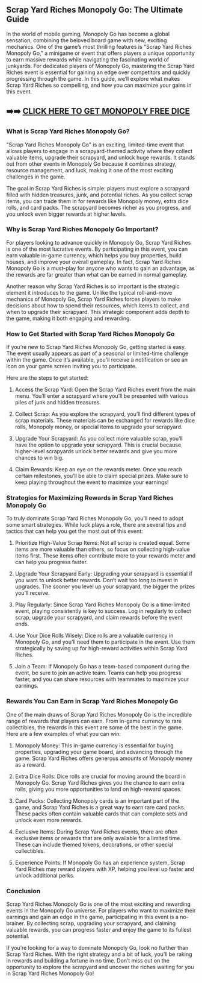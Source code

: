 ## Scrap Yard Riches Monopoly Go: The Ultimate Guide

In the world of mobile gaming, Monopoly Go has become a global sensation, combining the beloved board game with new, exciting mechanics. One of the game’s most thrilling features is "Scrap Yard Riches Monopoly Go," a minigame or event that offers players a unique opportunity to earn massive rewards while navigating the fascinating world of junkyards. For dedicated players of Monopoly Go, mastering the Scrap Yard Riches event is essential for gaining an edge over competitors and quickly progressing through the game. In this guide, we’ll explore what makes Scrap Yard Riches so compelling, and how you can maximize your gains in this event.

## ➡️➡️ [CLICK HERE TO GET MONOPOLY FREE DICE](https://marllabas.com/monopoly-go/)

### What is Scrap Yard Riches Monopoly Go?

"Scrap Yard Riches Monopoly Go" is an exciting, limited-time event that allows players to engage in a scrapyard-themed activity where they collect valuable items, upgrade their scrapyard, and unlock huge rewards. It stands out from other events in Monopoly Go because it combines strategy, resource management, and luck, making it one of the most exciting challenges in the game.

The goal in Scrap Yard Riches is simple: players must explore a scrapyard filled with hidden treasures, junk, and potential riches. As you collect scrap items, you can trade them in for rewards like Monopoly money, extra dice rolls, and card packs. The scrapyard becomes richer as you progress, and you unlock even bigger rewards at higher levels.

### Why is Scrap Yard Riches Monopoly Go Important?

For players looking to advance quickly in Monopoly Go, Scrap Yard Riches is one of the most lucrative events. By participating in this event, you can earn valuable in-game currency, which helps you buy properties, build houses, and improve your overall gameplay. In fact, Scrap Yard Riches Monopoly Go is a must-play for anyone who wants to gain an advantage, as the rewards are far greater than what can be earned in normal gameplay.

Another reason why Scrap Yard Riches is so important is the strategic element it introduces to the game. Unlike the typical roll-and-move mechanics of Monopoly Go, Scrap Yard Riches forces players to make decisions about how to spend their resources, which items to collect, and when to upgrade their scrapyard. This strategic component adds depth to the game, making it both engaging and rewarding.

### How to Get Started with Scrap Yard Riches Monopoly Go

If you’re new to Scrap Yard Riches Monopoly Go, getting started is easy. The event usually appears as part of a seasonal or limited-time challenge within the game. Once it’s available, you’ll receive a notification or see an icon on your game screen inviting you to participate.

Here are the steps to get started:

1. Access the Scrap Yard: Open the Scrap Yard Riches event from the main menu. You’ll enter a scrapyard where you’ll be presented with various piles of junk and hidden treasures.

2. Collect Scrap: As you explore the scrapyard, you’ll find different types of scrap materials. These materials can be exchanged for rewards like dice rolls, Monopoly money, or special items to upgrade your scrapyard.

3. Upgrade Your Scrapyard: As you collect more valuable scrap, you’ll have the option to upgrade your scrapyard. This is crucial because higher-level scrapyards unlock better rewards and give you more chances to win big.

4. Claim Rewards: Keep an eye on the rewards meter. Once you reach certain milestones, you’ll be able to claim special prizes. Make sure to keep playing throughout the event to maximize your earnings!

### Strategies for Maximizing Rewards in Scrap Yard Riches Monopoly Go

To truly dominate Scrap Yard Riches Monopoly Go, you’ll need to adopt some smart strategies. While luck plays a role, there are several tips and tactics that can help you get the most out of this event:

1. Prioritize High-Value Scrap Items: Not all scrap is created equal. Some items are more valuable than others, so focus on collecting high-value items first. These items often contribute more to your rewards meter and can help you progress faster.

2. Upgrade Your Scrapyard Early: Upgrading your scrapyard is essential if you want to unlock better rewards. Don’t wait too long to invest in upgrades. The sooner you level up your scrapyard, the bigger the prizes you’ll receive.

3. Play Regularly: Since Scrap Yard Riches Monopoly Go is a time-limited event, playing consistently is key to success. Log in regularly to collect scrap, upgrade your scrapyard, and claim rewards before the event ends.

4. Use Your Dice Rolls Wisely: Dice rolls are a valuable currency in Monopoly Go, and you’ll need them to participate in the event. Use them strategically by saving up for high-reward activities within Scrap Yard Riches.

5. Join a Team: If Monopoly Go has a team-based component during the event, be sure to join an active team. Teams can help you progress faster, and you can share resources with teammates to maximize your earnings.

### Rewards You Can Earn in Scrap Yard Riches Monopoly Go

One of the main draws of Scrap Yard Riches Monopoly Go is the incredible range of rewards that players can earn. From in-game currency to rare collectibles, the rewards in this event are some of the best in the game. Here are a few examples of what you can win:

1. Monopoly Money: This in-game currency is essential for buying properties, upgrading your game board, and advancing through the game. Scrap Yard Riches offers generous amounts of Monopoly money as a reward.

2. Extra Dice Rolls: Dice rolls are crucial for moving around the board in Monopoly Go. Scrap Yard Riches gives you the chance to earn extra rolls, giving you more opportunities to land on high-reward spaces.

3. Card Packs: Collecting Monopoly cards is an important part of the game, and Scrap Yard Riches is a great way to earn rare card packs. These packs often contain valuable cards that can complete sets and unlock even more rewards.

4. Exclusive Items: During Scrap Yard Riches events, there are often exclusive items or rewards that are only available for a limited time. These can include themed tokens, decorations, or other special collectibles.

5. Experience Points: If Monopoly Go has an experience system, Scrap Yard Riches may reward players with XP, helping you level up faster and unlock additional perks.

### Conclusion

Scrap Yard Riches Monopoly Go is one of the most exciting and rewarding events in the Monopoly Go universe. For players who want to maximize their earnings and gain an edge in the game, participating in this event is a no-brainer. By collecting scrap, upgrading your scrapyard, and claiming valuable rewards, you can progress faster and enjoy the game to its fullest potential.

If you’re looking for a way to dominate Monopoly Go, look no further than Scrap Yard Riches. With the right strategy and a bit of luck, you’ll be raking in rewards and building a fortune in no time. Don’t miss out on the opportunity to explore the scrapyard and uncover the riches waiting for you in Scrap Yard Riches Monopoly Go!
